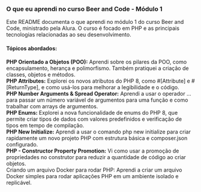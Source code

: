 ### O que eu aprendi no curso Beer and Code - Módulo 1

Este README documenta o que aprendi no módulo 1 do curso Beer and Code, ministrado pela Alura. O curso é focado em PHP e as principais tecnologias relacionadas ao seu desenvolvimento.

#### Tópicos abordados:

**PHP Orientado a Objetos (POO):** Aprendi sobre os pilares da POO, como encapsulamento, herança e polimorfismo. Também pratiquei a criação de classes, objetos e métodos.  
**PHP Attributes:** Explorei os novos atributos do PHP 8, como #[Attribute] e #[ReturnType], e como usá-los para melhorar a legibilidade e o código.  
**PHP Number Arguments & Spread Operator:** Aprendi a usar o operador ... para passar um número variável de argumentos para uma função e como trabalhar com arrays de argumentos.    
**PHP Enums:** Explorei a nova funcionalidade de enums do PHP 8, que permite criar tipos de dados com valores predefinidos e verificação de tipos em tempo de compilação.  
**PHP New Initialize:** Aprendi a usar o comando php new initialize para criar rapidamente um novo projeto PHP com estrutura básica e composer.json configurado.  
**PHP - Constructor Property Promotion:** Vi como usar a promoção de propriedades no construtor para reduzir a quantidade de código ao criar objetos.  
Criando um arquivo Docker para rodar PHP: Aprendi a criar um arquivo Docker simples para rodar aplicações PHP em um ambiente isolado e replicável.  